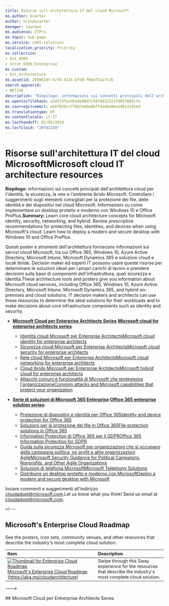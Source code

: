 ```yaml
---
title: Risorse sull'architettura IT del cloud Microsoft
ms.author: bcarter
author: brendacarter
manager: laurawi
ms.audience: ITPro
ms.topic: hub-page
ms.service: o365-solutions
localization_priority: Priority
ms.collection:
- Ent_O365
- Strat_O365_Enterprise
ms.custom:
- Ent_Architecture
ms.assetid: 28986107-e2fb-4116-bfdd-f66d751a7c16
search.appverid:
- MET150
description: "Riepilogo: informazioni sui concetti principali dell'architettura cloud per l'identità, la sicurezza, la rete e l'ambiente ibrido Microsoft. Controllare i suggerimenti sugli elementi consigliati per la protezione dei file, delle identità e dei dispositivi nel cloud Microsoft. Informazioni su come implementare un desktop protetto e moderno con Windows 10 e Office ProPlus."
ms.openlocfilehash: a32b73facd54da98d7c5df84223237d857883cfe
ms.sourcegitcommit: e56f830ccff8d74d9edbff4a46a9ee1d613291ed
ms.translationtype: HT
ms.contentlocale: it-IT
ms.lasthandoff: 02/05/2019
ms.locfileid: "29741239"
---
```

# <a name="microsoft-cloud-it-architecture-resources"></a><span data-ttu-id="c6bf0-105">Risorse sull'architettura IT del cloud Microsoft</span><span class="sxs-lookup"><span data-stu-id="c6bf0-105">Microsoft cloud IT architecture resources</span></span>

 <span data-ttu-id="c6bf0-p102">**Riepilogo:** informazioni sui concetti principali dell'architettura cloud per l'identità, la sicurezza, la rete e l'ambiente ibrido Microsoft. Controllare i suggerimenti sugli elementi consigliati per la protezione dei file, delle identità e dei dispositivi nel cloud Microsoft. Informazioni su come implementare un desktop protetto e moderno con Windows 10 e Office ProPlus.</span><span class="sxs-lookup"><span data-stu-id="c6bf0-p102">**Summary:** Learn core cloud architecture concepts for Microsoft identity, security, networking, and hybrid. Review prescriptive recommendations for protecting files, identities, and devices when using Microsoft's cloud. Learn how to deploy a modern and secure desktop with Windows 10 and Office ProPlus.</span></span>
  
<span data-ttu-id="c6bf0-p103">Questi poster e strumenti dell'architettura forniscono informazioni sui servizi cloud Microsoft, tra cui Office 365, Windows 10, Azure Active Directory, Microsoft Intune, Microsoft Dynamics 365 e soluzioni cloud e locali ibride. Decision maker ed esperti IT possono usare queste risorse per determinare le soluzioni ideali per i propri carichi di lavoro e prendere decisioni sulla base di componenti dell'infrastruttura, quali sicurezza e identità.</span><span class="sxs-lookup"><span data-stu-id="c6bf0-p103">These architecture tools and posters give you information about Microsoft cloud services, including Office 365, Windows 10, Azure Active Directory, Microsoft Intune, Microsoft Dynamics 365, and hybrid on-premises and cloud solutions. IT decision makers and architects can use these resources to determine the ideal solutions for their workloads and to make decisions about core infrastructure components such as identity and security.</span></span> 
  
<!---**[Microsoft's Enterprise Cloud Roadmap](microsoft-cloud-it-architecture-resources.md#roadmap)** (Sway) --->
    
- <span data-ttu-id="c6bf0-111">**[Microsoft Cloud per Enterprise Architects Series](microsoft-cloud-it-architecture-resources.md#cloudarch)** <!--- [Microsoft Cloud Services and Platform Options](microsoft-cloud-it-architecture-resources.md#platformoptions) ---></span><span class="sxs-lookup"><span data-stu-id="c6bf0-111">**[Microsoft cloud for enterprise architects series](microsoft-cloud-it-architecture-resources.md#cloudarch)** <!--- [Microsoft Cloud Services and Platform Options](microsoft-cloud-it-architecture-resources.md#platformoptions) ---></span></span>
    - [<span data-ttu-id="c6bf0-112">Identità cloud Microsoft per Enterprise Architects</span><span class="sxs-lookup"><span data-stu-id="c6bf0-112">Microsoft cloud identity for enterprise architects</span></span>](microsoft-cloud-it-architecture-resources.md#identity)
    - [<span data-ttu-id="c6bf0-113">Sicurezza cloud Microsoft per Enterprise Architects</span><span class="sxs-lookup"><span data-stu-id="c6bf0-113">Microsoft cloud security for enterprise architects</span></span>](microsoft-cloud-it-architecture-resources.md#security)
    - [<span data-ttu-id="c6bf0-114">Rete cloud Microsoft per Enterprise Architects</span><span class="sxs-lookup"><span data-stu-id="c6bf0-114">Microsoft cloud networking for enterprise architects</span></span>](microsoft-cloud-it-architecture-resources.md#networking)
    - [<span data-ttu-id="c6bf0-115">Cloud ibrido Microsoft per Enterprise Architects</span><span class="sxs-lookup"><span data-stu-id="c6bf0-115">Microsoft hybrid cloud for enterprise architects</span></span>](microsoft-cloud-it-architecture-resources.md#hybrid)
    - [<span data-ttu-id="c6bf0-116">Attacchi comuni e funzionalità di Microsoft che proteggono l'organizzazione</span><span class="sxs-lookup"><span data-stu-id="c6bf0-116">Common attacks and Microsoft capabilities that protect your organization</span></span>](#common-attacks-and-microsoft-capabilities-that-protect-your-organization)
    
- <span data-ttu-id="c6bf0-117">**[Serie di soluzioni di Microsoft 365 Enterprise](microsoft-cloud-it-architecture-resources.md#BKMK_o365solutions)**:</span><span class="sxs-lookup"><span data-stu-id="c6bf0-117">**[Office 365 enterprise solution series](microsoft-cloud-it-architecture-resources.md#BKMK_o365solutions)**:   </span></span>
    - [<span data-ttu-id="c6bf0-118">Protezione di dispositivi e identità per Office 365</span><span class="sxs-lookup"><span data-stu-id="c6bf0-118">Identity and device protection for Office 365</span></span>](microsoft-cloud-it-architecture-resources.md#BKMK_O365IDP)
    - [<span data-ttu-id="c6bf0-119">Soluzioni per la protezione dei file in Office 365</span><span class="sxs-lookup"><span data-stu-id="c6bf0-119">File protection solutions in Office 365</span></span>](microsoft-cloud-it-architecture-resources.md#BKMK_O365fileprotect)
    - [<span data-ttu-id="c6bf0-120">Information Protection di Office 365 per il GDPR</span><span class="sxs-lookup"><span data-stu-id="c6bf0-120">Office 365 Information Protection for GDPR</span></span>](#office-365-information-protection-for-gdpr)
    - [<span data-ttu-id="c6bf0-121">Guida sulla sicurezza Microsoft per organizzazioni che si occupano della campagna politica, no profit e altre organizzazioni Agile</span><span class="sxs-lookup"><span data-stu-id="c6bf0-121">Microsoft Security Guidance for Political Campaigns, Nonprofits, and Other Agile Organizations</span></span>](#microsoft-security-guidance-for-political-campaigns-nonprofits-and-other-agile-organizations)
    - [<span data-ttu-id="c6bf0-122">Soluzioni di telefonia Microsoft</span><span class="sxs-lookup"><span data-stu-id="c6bf0-122">Microsoft Telephony Solutions</span></span>](#microsoft-telephony-solutions) 
    - [<span data-ttu-id="c6bf0-123">Distribuire un desktop protetto e moderno con Microsoft</span><span class="sxs-lookup"><span data-stu-id="c6bf0-123">Deploy a modern and secure desktop with Microsoft</span></span>](microsoft-cloud-it-architecture-resources.md#msd)
    

  
<span data-ttu-id="c6bf0-p104">Inviare commenti e suggerimenti all'indirizzo [cloudadopt@microsoft.com](mailto:cloudadopt@microsoft.com).</span><span class="sxs-lookup"><span data-stu-id="c6bf0-p104">Let us know what you think! Send us email at [cloudadopt@microsoft.com](mailto:cloudadopt@microsoft.com).</span></span> 

<span data-ttu-id="c6bf0-126"><!---
<a name="roadmap"> </a>
## Microsoft's Enterprise Cloud Roadmap

See the posters, icon sets, community venues, and other resources that describe the industry's most complete cloud solution.
  
|**Item**|**Description**|
|:-----|:-----|
|[![Thumbnail for Enterprise Cloud Roadmap](media/c8b293b9-5992-4d29-b579-a6bbbd59d8d6.png)          ](https://aka.ms/cloudarchitecture) <br/> [Microsoft's Enterprise Cloud Roadmap](https://aka.ms/cloudarchitecture) (https://aka.ms/cloudarchitecture) <br/> |Swipe through this Sway experience for the resources that describe the industry's most complete cloud solution.  <br/> |
--->
  
<a name="cloudarch">


 </a>
## Microsoft Cloud per Entrerprise Architects Series</span><span class="sxs-lookup"><span data-stu-id="c6bf0-126"><!---
<a name="roadmap"> </a>
## Microsoft's Enterprise Cloud Roadmap

See the posters, icon sets, community venues, and other resources that describe the industry's most complete cloud solution.
  
|**Item**|**Description**|
|:-----|:-----|
|[![Thumbnail for Enterprise Cloud Roadmap](media/c8b293b9-5992-4d29-b579-a6bbbd59d8d6.png)          ](https://aka.ms/cloudarchitecture) <br/> [Microsoft's Enterprise Cloud Roadmap](https://aka.ms/cloudarchitecture) (https://aka.ms/cloudarchitecture) <br/> |Swipe through this Sway experience for the resources that describe the industry's most complete cloud solution.  <br/> |
--->
  
<a name="cloudarch"> </a>
## Microsoft cloud for enterprise architects series</span></span>

<span data-ttu-id="c6bf0-p105">Questi poster e strumenti dell'architettura forniscono informazioni sui servizi cloud Microsoft, tra cui Office 365, Azure Active Directory, Microsoft Intune, Microsoft Dynamics CRM Online e soluzioni cloud e locali ibride. decision maker ed esperti IT possono usare queste risorse per determinare le soluzioni ideali per i propri carichi di lavoro e prendere decisioni sulla base di componenti dell'infrastruttura, quali sicurezza e identità.</span><span class="sxs-lookup"><span data-stu-id="c6bf0-p105">These cloud architecture posters give you information about Microsoft cloud services, including Office 365, Azure Active Directory, Microsoft Intune, Microsoft Dynamics CRM Online, and hybrid on-premises and cloud solutions. IT decision makers and architects can use these resources to determine the ideal solutions for their workloads and to make decisions about core infrastructure components such as identity and security.</span></span>

<span data-ttu-id="c6bf0-129"><!---  
<a name="platformoptions"> </a>
### Microsoft Cloud Services and Platform Options

Learn key differences between Microsoft cloud services and platform offerings. Find the best fit for your solution.
  
|**Item**|**Description**|
|:-----|:-----|
|[![Thumb image of cloud architecture model with service options](media/ff5c74e2-afc6-40c1-9292-cc4cb128cdd1.png)          ](https://www.microsoft.com/download/details.aspx?id=54432) <br/> [PDF](https://go.microsoft.com/fwlink/p/?LinkId=524731)  \| [Visio](https://go.microsoft.com/fwlink/p/?LinkId=524732)  \| [More languages](https://www.microsoft.com/download/details.aspx?id=54432) <br/> | This model describes: <ul><li>  Software as a Service (SaaS) offerings, including Office 365 </li><li>  Platform as a Service (PaaS) features in Microsoft Azure </li><li>  Infrastructure as a Service (IaaS) features in Microsoft Azure </li><li>  Private cloud datacenter capabilities using Windows Server and System Center </li><li>  Learn how Microsoft's own IT department is migrating to these cloud services and building its hybrid cloud. </li></ul><br/>|
--->

   
<a name="identity">



 </a>
### Identità cloud Microsoft per Enterprise Architects</span><span class="sxs-lookup"><span data-stu-id="c6bf0-129"><!---  
<a name="platformoptions"> </a>
### Microsoft Cloud Services and Platform Options

Learn key differences between Microsoft cloud services and platform offerings. Find the best fit for your solution.
  
|**Item**|**Description**|
|:-----|:-----|
|[![Thumb image of cloud architecture model with service options](media/ff5c74e2-afc6-40c1-9292-cc4cb128cdd1.png)          ](https://www.microsoft.com/download/details.aspx?id=54432) <br/> [PDF](https://go.microsoft.com/fwlink/p/?LinkId=524731)  \| [Visio](https://go.microsoft.com/fwlink/p/?LinkId=524732)  \| [More languages](https://www.microsoft.com/download/details.aspx?id=54432) <br/> | This model describes: <ul><li>  Software as a Service (SaaS) offerings, including Office 365 </li><li>  Platform as a Service (PaaS) features in Microsoft Azure </li><li>  Infrastructure as a Service (IaaS) features in Microsoft Azure </li><li>  Private cloud datacenter capabilities using Windows Server and System Center </li><li>  Learn how Microsoft's own IT department is migrating to these cloud services and building its hybrid cloud. </li></ul><br/>|
--->

   
<a name="identity"> </a>
### Microsoft cloud identity for enterprise architects</span></span>

<span data-ttu-id="c6bf0-130">Cosa devono sapere gli architetti IT sulla progettazione di identità per le organizzazioni che utilizzano i servizi cloud e le piattaforme Microsoft.</span><span class="sxs-lookup"><span data-stu-id="c6bf0-130">What IT architects need to know about designing identity for organizations using Microsoft cloud services and platforms.</span></span>
  
|<span data-ttu-id="c6bf0-131">**Elemento**</span><span class="sxs-lookup"><span data-stu-id="c6bf0-131">**Item**</span></span>|<span data-ttu-id="c6bf0-132">**Descrizione**</span><span class="sxs-lookup"><span data-stu-id="c6bf0-132">**Description**</span></span>|
|:-----|:-----|
|<span data-ttu-id="c6bf0-133">[![Immagine di scorrimento per modello di identità del cloud Microsoft](media/ffa145a1-97e6-4c36-b08b-01c4a4ae8b9b.png)          ](https://www.microsoft.com/download/details.aspx?id=54431)</span><span class="sxs-lookup"><span data-stu-id="c6bf0-133">[![Thumb image for Microsoft cloud identity model](media/ffa145a1-97e6-4c36-b08b-01c4a4ae8b9b.png)          ](https://www.microsoft.com/download/details.aspx?id=54431)</span></span> <br/> <span data-ttu-id="c6bf0-134">[PDF](https://go.microsoft.com/fwlink/p/?LinkId=524586) \| [Visio](https://download.microsoft.com/download/2/3/8/238228E6-9017-4F6C-BD3C-5559E6708F82/MSFT_cloud_architecture_identity.vsd) \| [Altre lingue](https://www.microsoft.com/download/details.aspx?id=54431)</span><span class="sxs-lookup"><span data-stu-id="c6bf0-134">[PDF](https://go.microsoft.com/fwlink/p/?LinkId=524586)  \| [Visio](https://download.microsoft.com/download/2/3/8/238228E6-9017-4F6C-BD3C-5559E6708F82/MSFT_cloud_architecture_identity.vsd)           \| [More languages](https://www.microsoft.com/download/details.aspx?id=54431)</span></span> <br/> | <span data-ttu-id="c6bf0-135">Questo modello contiene:</span><span class="sxs-lookup"><span data-stu-id="c6bf0-135">This model contains:</span></span> <ul><li><span data-ttu-id="c6bf0-136">Introduzione all'identità con il cloud di Microsoft</span><span class="sxs-lookup"><span data-stu-id="c6bf0-136">Introduction to identity with Microsoft’s cloud</span></span> </li> <li><span data-ttu-id="c6bf0-137">Funzionalità IDaaS di Azure AD</span><span class="sxs-lookup"><span data-stu-id="c6bf0-137">Azure AD IDaaS capabilities</span></span> </li><li><span data-ttu-id="c6bf0-138">Integrazione di account Active Directory Domain Services locali con Microsoft Azure Active Directory</span><span class="sxs-lookup"><span data-stu-id="c6bf0-138">Integrating on-premises Active Directory Domain Services accounts with Microsoft Azure Active Directory</span></span> </li> <li><span data-ttu-id="c6bf0-139">Inserimento di componenti di directory in Azure</span><span class="sxs-lookup"><span data-stu-id="c6bf0-139">Putting directory components in Azure</span></span> </li><li><span data-ttu-id="c6bf0-140">Opzioni dei servizi di dominio per i carichi di lavoro in IaaS di Azure</span><span class="sxs-lookup"><span data-stu-id="c6bf0-140">Domain services options for workloads in Azure IaaS</span></span> </li></ul> <br/>|
   
<span data-ttu-id="c6bf0-141"><a name="security"> </a></span><span class="sxs-lookup"><span data-stu-id="c6bf0-141"></span></span>
### <a name="microsoft-cloud-security-for-enterprise-architects"></a><span data-ttu-id="c6bf0-142">Sicurezza cloud Microsoft per Enterprise Architects</span><span class="sxs-lookup"><span data-stu-id="c6bf0-142">Microsoft cloud security for enterprise architects</span></span>

<span data-ttu-id="c6bf0-143">Cosa devono sapere gli architetti IT sulla sicurezza dei servizi e delle piattaforme cloud Microsoft.</span><span class="sxs-lookup"><span data-stu-id="c6bf0-143">What IT architects need to know about security in Microsoft cloud services and platforms.</span></span>
  
|<span data-ttu-id="c6bf0-144">**Elemento**</span><span class="sxs-lookup"><span data-stu-id="c6bf0-144">**Item**</span></span>|<span data-ttu-id="c6bf0-145">**Descrizione**</span><span class="sxs-lookup"><span data-stu-id="c6bf0-145">**Description**</span></span>|
|:-----|:-----|
|<span data-ttu-id="c6bf0-146">[![Immagine di scorrimento per modello di protezione del cloud Microsoft](media/5dc26f80-8888-4572-8ed9-a120d711e0f0.png)          ](https://www.microsoft.com/download/details.aspx?id=48121)</span><span class="sxs-lookup"><span data-stu-id="c6bf0-146">[![Thumb image for Microsoft cloud security model](media/5dc26f80-8888-4572-8ed9-a120d711e0f0.png)          ](https://www.microsoft.com/download/details.aspx?id=48121)</span></span> <br/> <span data-ttu-id="c6bf0-147">[PDF](https://go.microsoft.com/fwlink/p/?linkid=842070) \| [Visio](https://go.microsoft.com/fwlink/p/?LinkId=842071) \| [Altre lingue](https://www.microsoft.com/download/details.aspx?id=48121)</span><span class="sxs-lookup"><span data-stu-id="c6bf0-147">[PDF](https://go.microsoft.com/fwlink/p/?linkid=842070)  \| [Visio](https://go.microsoft.com/fwlink/p/?LinkId=842071)  \| [More languages](https://www.microsoft.com/download/details.aspx?id=48121)</span></span> <br/> | <span data-ttu-id="c6bf0-148">Questo modello contiene:</span><span class="sxs-lookup"><span data-stu-id="c6bf0-148">This model contains:</span></span> <ul><li><span data-ttu-id="c6bf0-149">Ruolo di Microsoft nell'offerta di servizi e piattaforme sicuri</span><span class="sxs-lookup"><span data-stu-id="c6bf0-149">Microsoft's role in providing secure services and platforms</span></span></li><li><span data-ttu-id="c6bf0-150">Responsabilità del cliente per ridurre i rischi per la sicurezza</span><span class="sxs-lookup"><span data-stu-id="c6bf0-150">Customer responsibilities to mitigate security risks</span></span></li><li><span data-ttu-id="c6bf0-151">Certificazioni di sicurezza principali</span><span class="sxs-lookup"><span data-stu-id="c6bf0-151">Top security certifications</span></span> </li><li><span data-ttu-id="c6bf0-152">Offerte sulla sicurezza proposte da servizi di consulenza Microsoft</span><span class="sxs-lookup"><span data-stu-id="c6bf0-152">Security offerings provided by Microsoft consulting services</span></span> </ul> <br/>|
   
<span data-ttu-id="c6bf0-153"><a name="networking"> </a></span><span class="sxs-lookup"><span data-stu-id="c6bf0-153"></span></span>
### <a name="microsoft-cloud-networking-for-enterprise-architects"></a><span data-ttu-id="c6bf0-154">Rete cloud Microsoft per Enterprise Architects</span><span class="sxs-lookup"><span data-stu-id="c6bf0-154">Microsoft cloud networking for enterprise architects</span></span>

<span data-ttu-id="c6bf0-155">Cosa devono sapere gli architetti IT della rete per i servizi cloud e le piattaforme Microsoft.</span><span class="sxs-lookup"><span data-stu-id="c6bf0-155">What IT architects need to know about networking for Microsoft cloud services and platforms.</span></span>
  
|<span data-ttu-id="c6bf0-156">**Elemento**</span><span class="sxs-lookup"><span data-stu-id="c6bf0-156">**Item**</span></span>|<span data-ttu-id="c6bf0-157">**Descrizione**</span><span class="sxs-lookup"><span data-stu-id="c6bf0-157">**Description**</span></span>|
|:-----|:-----|
|<span data-ttu-id="c6bf0-158">[![Immagine di scorrimento per modello di rete del cloud Microsoft](media/95e8ab6a-b4d0-4836-acc1-b0b77ebf46e6.png)          ](https://www.microsoft.com/download/details.aspx?id=54425)</span><span class="sxs-lookup"><span data-stu-id="c6bf0-158">[![Thumb image for Microsoft cloud networking model](media/95e8ab6a-b4d0-4836-acc1-b0b77ebf46e6.png)          ](https://www.microsoft.com/download/details.aspx?id=54425)</span></span> <br/> <span data-ttu-id="c6bf0-159">[PDF](https://go.microsoft.com/fwlink/p/?linkid=842073) \| [Visio](https://go.microsoft.com/fwlink/p/?linkid=842074) \| [Articolo](https://technet.microsoft.com/library/mt733214.aspx)</span><span class="sxs-lookup"><span data-stu-id="c6bf0-159">[PDF](https://go.microsoft.com/fwlink/p/?linkid=842073)  \| [Visio](https://go.microsoft.com/fwlink/p/?linkid=842074)           \| [Article](https://technet.microsoft.com/library/mt733214.aspx)</span></span> <br/>[<span data-ttu-id="c6bf0-160">Altre lingue</span><span class="sxs-lookup"><span data-stu-id="c6bf0-160">More languages</span></span>](https://www.microsoft.com/download/details.aspx?id=54425) <br/> | <span data-ttu-id="c6bf0-161">Il modello contiene le pagine seguenti:</span><span class="sxs-lookup"><span data-stu-id="c6bf0-161">This model contains the following pages:</span></span> <ul><li> <span data-ttu-id="c6bf0-p106">**Trasformazione della tua rete per la connettività cloud** La migrazione cloud cambia il volume e la natura dei flussi del traffico all'interno e all'esterno di una rete aziendale. Influisce, inoltre, sugli approcci finalizzati alla mitigazione dei rischi per la sicurezza.</span><span class="sxs-lookup"><span data-stu-id="c6bf0-p106">**Evolving your network for cloud connectivity** Cloud migration changes the volume and nature of traffic flows within and outside a corporate network. It also affects approaches to mitigating security risk. </span></span></li><li> <span data-ttu-id="c6bf0-164">**Elementi comuni della connettività cloud Microsoft** L'integrazione della rete con il cloud di Microsoft consente di accedere facilmente a una vasta gamma di servizi.</span><span class="sxs-lookup"><span data-stu-id="c6bf0-164">**Common elements of Microsoft cloud connectivity** Integrating your networking with the Microsoft cloud provides optimal access to a broad range of services.</span></span> </li><li> <span data-ttu-id="c6bf0-165">**ExpressRoute per la connettività cloud Microsoft** ExpressRoute fornisce una connessione di rete a elevata velocità effettiva, dedicata e privata per il cloud Microsoft.</span><span class="sxs-lookup"><span data-stu-id="c6bf0-165">**ExpressRoute for Microsoft cloud connectivity** ExpressRoute provides a private, dedicated, high-throughput network connection to Microsoft's cloud.</span></span> </li><li> <span data-ttu-id="c6bf0-166">**Progettazione della rete per Microsoft SaaS (Office 365, Microsoft Intune e Dynamics CRM Online)** L'ottimizzazione della rete per i servizi SaaS di Microsoft richiede un'analisi approfondita della connessione Internet, dei dispositivi client e delle operazioni IT tipiche.</span><span class="sxs-lookup"><span data-stu-id="c6bf0-166">**Designing networking for Microsoft SaaS (Office 365, Microsoft Intune, and Dynamics CRM Online)** Optimizing your network for Microsoft SaaS services requires careful analysis of your Internet edge, your client devices, and typical IT operations.</span></span> </li><li> <span data-ttu-id="c6bf0-167">**Progettazione della rete per Azure PaaS** L'ottimizzazione della rete per le app PaaS di Azure necessita di una larghezza di banda Internet adeguata e può richiedere la distribuzione del traffico di rete in più siti o app.</span><span class="sxs-lookup"><span data-stu-id="c6bf0-167">**Designing networking for Azure PaaS** Optimizing networking for Azure PaaS apps requires adequate Internet bandwidth and can require the distribution of network traffic across multiple sites or apps.</span></span> </li><li> <span data-ttu-id="c6bf0-168">**Progettazione della rete per Azure IaaS** Passaggi del processo di progettazione per creare una rete virtuale Azure ottimale (VNet) per l'hosting di carichi di lavoro IT basati su server, tra cui sottoreti, spazi di indirizzi, routing, DNS, bilanciamento del carico e connettività di rete locale, altri VNet e Internet.</span><span class="sxs-lookup"><span data-stu-id="c6bf0-168">**Designing networking for Azure IaaS** Step through the design process to create an optimal Azure virtual network (VNet) for hosting server-based IT workloads, including subnets, address spaces, routing, DNS, load balancing, and connectivity to your on-premises network, other VNets, and the Internet.</span></span> </li></ul><br/>  <span data-ttu-id="c6bf0-169">Partecipare al nuovo corso [Ottimizzare la rete per le offerte cloud di Microsoft](https://aka.ms/optimizecloudnetworkingmva) della Microsoft Virtual Academy, basato su questo poster sull'architettura.</span><span class="sxs-lookup"><span data-stu-id="c6bf0-169">Take [Optimize Your Network for Microsoft Cloud Offerings](https://aka.ms/optimizecloudnetworkingmva), a new Microsoft Virtual Academy course based on this architecture poster.</span></span>  <br/>|
   
   
<span data-ttu-id="c6bf0-170"><a name="hybrid"> </a></span><span class="sxs-lookup"><span data-stu-id="c6bf0-170"></span></span>
### <a name="microsoft-hybrid-cloud-for-enterprise-architects"></a><span data-ttu-id="c6bf0-171">Cloud ibrido Microsoft per Enterprise Architects</span><span class="sxs-lookup"><span data-stu-id="c6bf0-171">Microsoft hybrid cloud for enterprise architects</span></span>

<span data-ttu-id="c6bf0-172">Cosa devono sapere gli architetti IT del cloud ibrido per i servizi cloud e le piattaforme Microsoft.</span><span class="sxs-lookup"><span data-stu-id="c6bf0-172">What IT architects need to know about hybrid cloud for Microsoft services and platforms.</span></span>
  
|<span data-ttu-id="c6bf0-173">**Elemento**</span><span class="sxs-lookup"><span data-stu-id="c6bf0-173">**Item**</span></span>|<span data-ttu-id="c6bf0-174">**Descrizione**</span><span class="sxs-lookup"><span data-stu-id="c6bf0-174">**Description**</span></span>|
|:-----|:-----|
|<span data-ttu-id="c6bf0-175">[![Immagine di scorrimento per modello ibrido del cloud Microsoft](media/9989c71e-f6a0-4dbe-906c-43e67b3ce537.png)          ](https://www.microsoft.com/download/details.aspx?id=54424)</span><span class="sxs-lookup"><span data-stu-id="c6bf0-175">[![Thumb image for the Microsoft hybrid cloud model](media/9989c71e-f6a0-4dbe-906c-43e67b3ce537.png)          ](https://www.microsoft.com/download/details.aspx?id=54424)</span></span> <br/> <span data-ttu-id="c6bf0-176">[PDF](https://go.microsoft.com/fwlink/p/?linkid=842082) \| [Visio](https://go.microsoft.com/fwlink/p/?linkid=842083) \| [Articolo](https://technet.microsoft.com/library/mt750500.aspx)</span><span class="sxs-lookup"><span data-stu-id="c6bf0-176">[PDF](https://go.microsoft.com/fwlink/p/?linkid=842082)  \| [Visio](https://go.microsoft.com/fwlink/p/?linkid=842083)           \| [Article](https://technet.microsoft.com/library/mt750500.aspx)</span></span> <br/>[<span data-ttu-id="c6bf0-177">Altre lingue</span><span class="sxs-lookup"><span data-stu-id="c6bf0-177">More languages</span></span>](https://www.microsoft.com/download/details.aspx?id=54424) <br/> | <span data-ttu-id="c6bf0-178">Il modello contiene le pagine seguenti:</span><span class="sxs-lookup"><span data-stu-id="c6bf0-178">This model contains the following pages:</span></span> <ul><li> <span data-ttu-id="c6bf0-179">**Panoramica di cloud ibrido** Offerte di cloud Microsoft (SaaS, Azure PaaS e Azure IaaS) e relativi elementi comuni.</span><span class="sxs-lookup"><span data-stu-id="c6bf0-179">**Hybrid cloud overview** Microsoft's cloud offerings (SaaS, Azure PaaS, and Azure IaaS) and their common elements.</span></span> </li><li> <span data-ttu-id="c6bf0-180">**Architettura di scenari sul cloud ibrido di Microsoft** Un diagramma dell'architettura del cloud ibrido per offerte sul cloud Microsoft, che mostra i livelli comuni di infrastruttura, rete e identità locali.</span><span class="sxs-lookup"><span data-stu-id="c6bf0-180">**Architecture of Microsoft hybrid cloud scenarios** An architectural diagram of hybrid cloud for Microsoft's cloud offerings, showing the common layers of on-premises infrastructure, networking, and identity.</span></span> </li><li> <span data-ttu-id="c6bf0-181">**Scenari di cloud ibrido per SaaS di Microsoft (Office 365)** Architettura di scenari ibridi per SaaS e descrizioni delle principali configurazioni ibride per Skype for Business, SharePoint Server ed Exchange Server.</span><span class="sxs-lookup"><span data-stu-id="c6bf0-181">**Hybrid cloud scenarios for Microsoft SaaS (Office 365)** The SaaS hybrid scenario architecture and descriptions of key hybrid configurations for Skype for Business, SharePoint Server, and Exchange Server.</span></span> </li><li> <span data-ttu-id="c6bf0-182">**Scenari di cloud ibrido per PaaS di Azure** Architettura di scenari ibridi per PaaS di Azure, descrizione di un'applicazione ibrida per PaaS di Azure con esempio e descrizione di Estensione database di SQL Server 2016.</span><span class="sxs-lookup"><span data-stu-id="c6bf0-182">**Hybrid cloud scenarios for Azure PaaS** The Azure PaaS hybrid scenario architecture, the description of an Azure PaaS hybrid application with an example, and the description of SQL Server 2016 Stretch Database.</span></span> </li><li> <span data-ttu-id="c6bf0-183">**Scenari di cloud ibridi per IaaS di Azure** Architettura di scenari ibridi per IaaS di Azure e descrizione di un'applicazione line-of business (LOB) ospitata in IaaS di Azure.</span><span class="sxs-lookup"><span data-stu-id="c6bf0-183">**Hybrid cloud scenarios for Azure IaaS** The Azure IaaS hybrid scenario architecture and the description of a line of business (LOB) application hosted in Azure IaaS.</span></span> </li></ul><br/>|
   
<span data-ttu-id="c6bf0-184"><a name="attacks"> </a></span><span class="sxs-lookup"><span data-stu-id="c6bf0-184"></span></span>
### <a name="common-attacks-and-microsoft-capabilities-that-protect-your-organization"></a><span data-ttu-id="c6bf0-185">Attacchi comuni e funzionalità di Microsoft che proteggono l'organizzazione</span><span class="sxs-lookup"><span data-stu-id="c6bf0-185">Common attacks and Microsoft capabilities that protect your organization</span></span>
<span data-ttu-id="c6bf0-186">Informazioni sugli attacchi informatici più comuni e su come Microsoft è in grado di supportare l'organizzazione in tutte le fasi di un attacco.</span><span class="sxs-lookup"><span data-stu-id="c6bf0-186">Learn about the most common cyber attacks and how Microsoft can help your organization at every stage of an attack.</span></span> 

|<span data-ttu-id="c6bf0-187">**Elemento**</span><span class="sxs-lookup"><span data-stu-id="c6bf0-187">**Item**</span></span>|<span data-ttu-id="c6bf0-188">**Descrizione**</span><span class="sxs-lookup"><span data-stu-id="c6bf0-188">**Description**</span></span>|
|:-----|:-----|
|<span data-ttu-id="c6bf0-189">[![Immagine di scorrimento del poster sugli attacchi comuni.](media/common%20attacks-thumb3.png) ](http://download.microsoft.com/download/F/A/C/FACFC1E9-FA35-4DF1-943C-8D4237B4275B/MSFT_Cloud_architecture_security_commonattacks.pdf)</span><span class="sxs-lookup"><span data-stu-id="c6bf0-189">[![Thumb image of the Common attacks poster.](media/common%20attacks-thumb3.png) ](http://download.microsoft.com/download/F/A/C/FACFC1E9-FA35-4DF1-943C-8D4237B4275B/MSFT_Cloud_architecture_security_commonattacks.pdf)</span></span> <br/> <span data-ttu-id="c6bf0-190">[PDF](http://download.microsoft.com/download/F/A/C/FACFC1E9-FA35-4DF1-943C-8D4237B4275B/MSFT_Cloud_architecture_security_commonattacks.pdf) \| [Visio](http://download.microsoft.com/download/F/A/C/FACFC1E9-FA35-4DF1-943C-8D4237B4275B/MSFT_Cloud_architecture_security_commonattacks.vsdx)</span><span class="sxs-lookup"><span data-stu-id="c6bf0-190">[PDF](http://download.microsoft.com/download/F/A/C/FACFC1E9-FA35-4DF1-943C-8D4237B4275B/MSFT_Cloud_architecture_security_commonattacks.pdf) \| [Visio](http://download.microsoft.com/download/F/A/C/FACFC1E9-FA35-4DF1-943C-8D4237B4275B/MSFT_Cloud_architecture_security_commonattacks.vsdx)</span></span> <br/> | <span data-ttu-id="c6bf0-191">Questo poster illustra il percorso degli attacchi comuni e descrive le funzionalità che consentono di bloccare i pirati informatici in ogni fase di un attacco.</span><span class="sxs-lookup"><span data-stu-id="c6bf0-191">This poster illustrates the path of common attacks and describes which capabilities help stop attackers at each stage of an attack.</span></span> <br/>|


<span data-ttu-id="c6bf0-192"><!---<a name="santa"> </a>
### The Santa cloud

How Santa and his elves use Microsoft's cloud offerings to make their annual deliveries.
  
|**Item**|**Description**|
|:-----|:-----|
|[![Thumbnail image of The Santa Cloud poster](media/d47e1448-329b-41b7-9e51-cfc4ea5d0069.png)](https://www.microsoft.com/download/details.aspx?id=55039) <br/> [View online](https://onedrive.live.com/?authkey=%21ANT1PMgxEdniCyY&cid=8A8EC4F6612625E0&id=8A8EC4F6612625E0%21440&parId=8A8EC4F6612625E0%21218&o=OneUp) \| [PDF](https://go.microsoft.com/fwlink/p/?linkid=842088) <br/> |To determine who is naughty or nice and the presents to deliver on December 24, Santa Claus and his elfish IT department use Office 365, Azure, Dynamics 365, and Intune.  <br/>| --->
   
<a name="BKMK_o365solutions">
 </a>
## Serie di soluzioni di Microsoft 365 Enterprise</span><span class="sxs-lookup"><span data-stu-id="c6bf0-192"><!---<a name="santa"> </a>
### The Santa cloud

How Santa and his elves use Microsoft's cloud offerings to make their annual deliveries.
  
|**Item**|**Description**|
|:-----|:-----|
|[![Thumbnail image of The Santa Cloud poster](media/d47e1448-329b-41b7-9e51-cfc4ea5d0069.png)](https://www.microsoft.com/download/details.aspx?id=55039) <br/> [View online](https://onedrive.live.com/?authkey=%21ANT1PMgxEdniCyY&cid=8A8EC4F6612625E0&id=8A8EC4F6612625E0%21440&parId=8A8EC4F6612625E0%21218&o=OneUp) \| [PDF](https://go.microsoft.com/fwlink/p/?linkid=842088) <br/> |To determine who is naughty or nice and the presents to deliver on December 24, Santa Claus and his elfish IT department use Office 365, Azure, Dynamics 365, and Intune.  <br/>| --->
   
<a name="BKMK_o365solutions"> 
##Office 365 enterprise solution series</a>:   </span></span>

<span data-ttu-id="c6bf0-193">Le serie di soluzioni di Microsoft 365 Enterprise forniscono indicazioni per l'implementazione delle funzionalità di Microsoft 365, in particolare quando si combinano funzionalità e tecnologie.</span><span class="sxs-lookup"><span data-stu-id="c6bf0-193">The Office 365 enterprise solution series provides guidance for implementing Office 365 capabilities, especially where capabilities cross technologies.</span></span>

<span data-ttu-id="c6bf0-194"><!---  
<a name="BKMK_infoprotect"> </a>
### Information Protection for Office 365

Capabilities for enterprise organizations to protect corporate assets.
  
|**Item**|**Description**|
|:-----|:-----|
|[![Information protection capabilities for Office 365](media/51bf70b4-029c-4189-9425-7ed34038d4dc.png)          ](https://www.microsoft.com/download/details.aspx?id=54429) <br/> [PDF](http://download.microsoft.com/download/2/3/D/23D91386-8349-4F7A-9470-FD5AED861F16/MSFT_cloud_architecture_informationprotection.pdf)  \| [Visio](http://download.microsoft.com/download/2/3/D/23D91386-8349-4F7A-9470-FD5AED861F16/MSFT_cloud_architecture_informationprotection.vsd)  \| [More languages](https://www.microsoft.com/download/details.aspx?id=54429) <br/> |Microsoft provides the most complete set of capabilities to protect your corporate assets. This model helps organizations take a methodical approach when planning which capabilities to implement.  <br/>|
--->
   
<a name="BKMK_O365IDP">
 </a>
### Protezione di dispositivi e identità per Office 365</span><span class="sxs-lookup"><span data-stu-id="c6bf0-194"><!---  
<a name="BKMK_infoprotect"> </a>
### Information Protection for Office 365

Capabilities for enterprise organizations to protect corporate assets.
  
|**Item**|**Description**|
|:-----|:-----|
|[![Information protection capabilities for Office 365](media/51bf70b4-029c-4189-9425-7ed34038d4dc.png)          ](https://www.microsoft.com/download/details.aspx?id=54429) <br/> [PDF](http://download.microsoft.com/download/2/3/D/23D91386-8349-4F7A-9470-FD5AED861F16/MSFT_cloud_architecture_informationprotection.pdf)  \| [Visio](http://download.microsoft.com/download/2/3/D/23D91386-8349-4F7A-9470-FD5AED861F16/MSFT_cloud_architecture_informationprotection.vsd)  \| [More languages](https://www.microsoft.com/download/details.aspx?id=54429) <br/> |Microsoft provides the most complete set of capabilities to protect your corporate assets. This model helps organizations take a methodical approach when planning which capabilities to implement.  <br/>|
--->
   
<a name="BKMK_O365IDP"> </a>
### Identity and device protection for Office 365</span></span>

<span data-ttu-id="c6bf0-195">Funzionalità consigliate per proteggere le identità e i dispositivi che accedono a Office 365, ad altri servizi SaaS e ad applicazioni locali pubblicate con proxy di applicazione Azure AD.</span><span class="sxs-lookup"><span data-stu-id="c6bf0-195">Recommended capabilities for protecting identities and devices that access Office 365, other SaaS services, and on-premises applications published with Azure AD Application Proxy.</span></span>
  
|<span data-ttu-id="c6bf0-196">**Elemento**</span><span class="sxs-lookup"><span data-stu-id="c6bf0-196">**Item**</span></span>|<span data-ttu-id="c6bf0-197">**Descrizione**</span><span class="sxs-lookup"><span data-stu-id="c6bf0-197">**Description**</span></span>|
|:-----|:-----|
|<span data-ttu-id="c6bf0-198">[![Poster di modello: Identità e sicurezza dei dispositivi per Office 365 e altre applicazioni SaaS](media/c1cfb31b-5150-45ff-b46c-3a237e9f5581.png)          ](https://www.microsoft.com/download/details.aspx?id=55032)</span><span class="sxs-lookup"><span data-stu-id="c6bf0-198">[![Model poster: Identity and device protection for Office 365 and other SaaS applications](media/c1cfb31b-5150-45ff-b46c-3a237e9f5581.png)          ](https://www.microsoft.com/download/details.aspx?id=55032)</span></span> <br/> <span data-ttu-id="c6bf0-199">[PDF](https://go.microsoft.com/fwlink/p/?linkid=841656) \| [Visio](https://go.microsoft.com/fwlink/p/?linkid=841657) \| [Altre lingue](https://www.microsoft.com/download/details.aspx?id=55032)</span><span class="sxs-lookup"><span data-stu-id="c6bf0-199">[PDF](https://go.microsoft.com/fwlink/p/?linkid=841656)  \| [Visio](https://go.microsoft.com/fwlink/p/?linkid=841657)  \| [More languages](https://www.microsoft.com/download/details.aspx?id=55032)</span></span> <br/> |<span data-ttu-id="c6bf0-p107">È importante utilizzare livelli di protezione coerenti tra dati, identità e dispositivi. Questo documento illustra quali funzionalità sono confrontabili con ulteriori informazioni sulle capacità per proteggere identità e dispositivi.</span><span class="sxs-lookup"><span data-stu-id="c6bf0-p107">It's important to use consistent levels of protection across your data, identities, and devices. This document shows you which capabilities are comparable with more information on capabilities to protect identities and devices.</span></span>  <br/> |
   
<span data-ttu-id="c6bf0-202"><a name="BKMK_O365fileprotect"> </a></span><span class="sxs-lookup"><span data-stu-id="c6bf0-202"></span></span>
### <a name="file-protection-solutions-in-office-365"></a><span data-ttu-id="c6bf0-203">Soluzioni per la protezione dei file in Office 365</span><span class="sxs-lookup"><span data-stu-id="c6bf0-203">File protection solutions in Office 365</span></span>

<span data-ttu-id="c6bf0-204">Funzionalità consigliate per la protezione dei file in Office 365 in base a tre livelli di riservatezza diversi.</span><span class="sxs-lookup"><span data-stu-id="c6bf0-204">Recommended capabilities for protecting files in Office 365 based on three different sensitivity levels.</span></span>
  
|<span data-ttu-id="c6bf0-205">**Elemento**</span><span class="sxs-lookup"><span data-stu-id="c6bf0-205">**Item**</span></span>|<span data-ttu-id="c6bf0-206">**Descrizione**</span><span class="sxs-lookup"><span data-stu-id="c6bf0-206">**Description**</span></span>|
|:-----|:-----|
|<span data-ttu-id="c6bf0-207">[![Anteprima per il set di mini poster Soluzioni di protezione file in Office 365](media/24be68b5-d852-4fdb-94ad-94491a19edd8.png)          ](https://www.microsoft.com/download/details.aspx?id=55523)</span><span class="sxs-lookup"><span data-stu-id="c6bf0-207">[![Thumbnail for File Protection Solutions in Office 365 mini poster set](media/24be68b5-d852-4fdb-94ad-94491a19edd8.png)          ](https://www.microsoft.com/download/details.aspx?id=55523)</span></span> <br/> <span data-ttu-id="c6bf0-208">[PDF](https://go.microsoft.com/fwlink/?linkid=2004320) \| [Visio](http://download.microsoft.com/download/7/8/9/789645A5-BD10-4541-BC33-F8D1EFF5E911/MSFT_cloud_architecture_O365%20file%20protection.vsdx)</span><span class="sxs-lookup"><span data-stu-id="c6bf0-208">[PDF](https://go.microsoft.com/fwlink/?linkid=2004320)  \| [Visio](http://download.microsoft.com/download/7/8/9/789645A5-BD10-4541-BC33-F8D1EFF5E911/MSFT_cloud_architecture_O365%20file%20protection.vsdx)</span></span> <br/> |<span data-ttu-id="c6bf0-p108">È importante usare livelli di protezione coerenti tra dati, identità e dispositivi. Questo documento illustra quali funzionalità sono confrontabili con ulteriori informazioni sulle capacità per proteggere file in Office 365.</span><span class="sxs-lookup"><span data-stu-id="c6bf0-p108">It's important to use consistent levels of protection across your data, identities, and devices. This document shows you which capabilities are comparable with more information on capabilities to protect files in Office 365.</span></span>  <br/> |
   

### <a name="office-365-information-protection-for-gdpr"></a><span data-ttu-id="c6bf0-211">Information Protection di Office 365 per il GDPR</span><span class="sxs-lookup"><span data-stu-id="c6bf0-211">Office 365 Information Protection for GDPR</span></span>

<span data-ttu-id="c6bf0-p109">Suggerimenti normativi per individuare, classificare, proteggere e monitorare i dati personali. Questa soluzione usa come esempio il GDPR, ma è possibile applicare lo stesso processo per raggiungere la conformità con molti altri regolamenti.</span><span class="sxs-lookup"><span data-stu-id="c6bf0-p109">This solution includes prescriptive recommendations for discovering, classifying, protecting, and monitoring personal data. This solution uses General Data Protection Regulation (GDPR) as an example, but you can apply the same process to achieve compliance with many other regulations.</span></span>

|<span data-ttu-id="c6bf0-214">**Elemento**</span><span class="sxs-lookup"><span data-stu-id="c6bf0-214">**Item**</span></span>|<span data-ttu-id="c6bf0-215">**Descrizione**</span><span class="sxs-lookup"><span data-stu-id="c6bf0-215">**Description**</span></span>|
|:-----|:-----|
|<span data-ttu-id="c6bf0-216">![Anteprima per Information Protection Office 365 per GDPR](media/o365infoprotectforgdpr-thumb.png)</span><span class="sxs-lookup"><span data-stu-id="c6bf0-216">![Office 365 Information Protection for GDPR](media/o365infoprotectforgdpr-thumb.png)</span></span>  <br/> <span data-ttu-id="c6bf0-217">[PDF](http://download.microsoft.com/download/E/C/D/ECD5A339-EF10-4420-B3A9-99098884D716/MSFT_Cloud_architecture_information%20protection%20for%20GDPR.pdf) \| [Visio](http://download.microsoft.com/download/E/C/D/ECD5A339-EF10-4420-B3A9-99098884D716/MSFT_Cloud_architecture_information%20protection%20for%20GDPR.vsdx)</span><span class="sxs-lookup"><span data-stu-id="c6bf0-217">[PDF](http://download.microsoft.com/download/E/C/D/ECD5A339-EF10-4420-B3A9-99098884D716/MSFT_Cloud_architecture_information%20protection%20for%20GDPR.pdf) \| [Visio](http://download.microsoft.com/download/E/C/D/ECD5A339-EF10-4420-B3A9-99098884D716/MSFT_Cloud_architecture_information%20protection%20for%20GDPR.vsdx)</span></span>    |<span data-ttu-id="c6bf0-218">Per visualizzare il contenuto sotto forma di articolo, vedere [Information Protection di Office 365 per GDPR](https://docs.microsoft.com/it-IT/Office365/SecurityCompliance/office-365-information-protection-for-gdpr).</span><span class="sxs-lookup"><span data-stu-id="c6bf0-218">To see this content in article format, see [Office 365 Information Protection for GDPR](https://docs.microsoft.com/it-IT/Office365/SecurityCompliance/office-365-information-protection-for-gdpr).</span></span>      |

### <a name="microsoft-security-guidance-for-political-campaigns-nonprofits-and-other-agile-organizations"></a><span data-ttu-id="c6bf0-219">Guida sulla sicurezza Microsoft per organizzazioni che si occupano della campagna politica, no profit e altre organizzazioni Agile</span><span class="sxs-lookup"><span data-stu-id="c6bf0-219">Microsoft Security Guidance for Political Campaigns, Nonprofits, and Other Agile Organizations</span></span> 

<span data-ttu-id="c6bf0-p110">Questa guida descrive come implementare un ambiente cloud protetto. Può essere usata da qualsiasi organizzazione. Include informazioni aggiuntive per le organizzazioni Agile con accesso BYOD e account guest. È possibile usare questa guida come punto di partenza per la progettazione del proprio ambiente.</span><span class="sxs-lookup"><span data-stu-id="c6bf0-p110">This guidance describes how to implement a secure cloud environment. The solution guidance can be used by any organization. It includes extra help for agile organizations with BYOD access and guest accounts. You can use this guidance as a starting-point for designing your own environment. We welcome your feedback at CloudAdopt@microsoft.com.</span></span>


|<span data-ttu-id="c6bf0-224">**Elemento**</span><span class="sxs-lookup"><span data-stu-id="c6bf0-224">**Item**</span></span>|<span data-ttu-id="c6bf0-225">**Descrizione**</span><span class="sxs-lookup"><span data-stu-id="c6bf0-225">**Description**</span></span>|
|:-----|:-----|
|<span data-ttu-id="c6bf0-226">**Guida alla sicurezza Microsoft per le campagne politiche**</span><span class="sxs-lookup"><span data-stu-id="c6bf0-226">**Microsoft Security Guidance for Political Campaigns**</span></span> <br/> <span data-ttu-id="c6bf0-227">[![Anteprima per il set di poster ridotto.](media/d370ce28-ca40-4930-9a2c-907312aa06c8.png)](http://download.microsoft.com/download/B/4/D/B4D520C3-4D0C-4B4D-BFB9-09F0651C2775/MSFT_Cloud_architecture_security%20for%20political%20campaigns.pdf)</span><span class="sxs-lookup"><span data-stu-id="c6bf0-227">[![Thumb nail for mini poster set.](media/d370ce28-ca40-4930-9a2c-907312aa06c8.png)          ](http://download.microsoft.com/download/B/4/D/B4D520C3-4D0C-4B4D-BFB9-09F0651C2775/MSFT_Cloud_architecture_security%20for%20political%20campaigns.pdf)</span></span> <br/> <span data-ttu-id="c6bf0-228">[PDF](http://download.microsoft.com/download/B/4/D/B4D520C3-4D0C-4B4D-BFB9-09F0651C2775/MSFT_Cloud_architecture_security%20for%20political%20campaigns.pdf) \| [Visio](http://download.microsoft.com/download/B/4/D/B4D520C3-4D0C-4B4D-BFB9-09F0651C2775/MSFT_Cloud_architecture_security%20for%20political%20campaigns.vsdx)</span><span class="sxs-lookup"><span data-stu-id="c6bf0-228">[PDF](http://download.microsoft.com/download/B/4/D/B4D520C3-4D0C-4B4D-BFB9-09F0651C2775/MSFT_Cloud_architecture_security%20for%20political%20campaigns.pdf)  \| [Visio](http://download.microsoft.com/download/B/4/D/B4D520C3-4D0C-4B4D-BFB9-09F0651C2775/MSFT_Cloud_architecture_security%20for%20political%20campaigns.vsdx)</span></span> <br/> |<span data-ttu-id="c6bf0-p111">La seguente guida utilizza un esempio di organizzazione della campagna politica. Utilizzare questa guida come punto di partenza per qualsiasi ambiente.</span><span class="sxs-lookup"><span data-stu-id="c6bf0-p111">This guidance uses a political campaign organization as an example. Use this guidance as a starting point for any environment.</span></span>  <br/> |
|<span data-ttu-id="c6bf0-231">**Guida alla sicurezza Microsoft per le organizzazioni no profit**</span><span class="sxs-lookup"><span data-stu-id="c6bf0-231">**Microsoft Security Guidance for Nonprofits**</span></span> <br/> <span data-ttu-id="c6bf0-232">[![Immagine di anteprima per file scaricabile](media/e4784889-1c69-4067-9a8f-31d31d1eceea.png)](http://download.microsoft.com/download/9/4/3/94389612-C679-4061-8DF2-D9A15D72B65F/Microsoft_Cloud%20Architecture_Security%20for%20Nonprofits.pdf)</span><span class="sxs-lookup"><span data-stu-id="c6bf0-232">[![Thumnail image for downloadable file](media/e4784889-1c69-4067-9a8f-31d31d1eceea.png)          ](http://download.microsoft.com/download/9/4/3/94389612-C679-4061-8DF2-D9A15D72B65F/Microsoft_Cloud%20Architecture_Security%20for%20Nonprofits.pdf)</span></span> <br/> <span data-ttu-id="c6bf0-233">[PDF](http://download.microsoft.com/download/9/4/3/94389612-C679-4061-8DF2-D9A15D72B65F/Microsoft_Cloud%20Architecture_Security%20for%20Nonprofits.pdf) \| [Visio](http://download.microsoft.com/download/9/4/3/94389612-C679-4061-8DF2-D9A15D72B65F/Microsoft_Cloud%20Architecture_Security%20for%20Nonprofits.vsdx)</span><span class="sxs-lookup"><span data-stu-id="c6bf0-233">[PDF](http://download.microsoft.com/download/9/4/3/94389612-C679-4061-8DF2-D9A15D72B65F/Microsoft_Cloud%20Architecture_Security%20for%20Nonprofits.pdf)  \| [Visio](http://download.microsoft.com/download/9/4/3/94389612-C679-4061-8DF2-D9A15D72B65F/Microsoft_Cloud%20Architecture_Security%20for%20Nonprofits.vsdx)</span></span> <br/> |<span data-ttu-id="c6bf0-p112">Questa guida è stata leggermente modificata per le organizzazioni no profit. Ad esempio, fa riferimento ai piani di Office 365 Nonprofit. Le indicazioni tecniche sono identiche a quelle fornite nella guida alle soluzioni per le campagne politiche.</span><span class="sxs-lookup"><span data-stu-id="c6bf0-p112">This guide is slightly revised for nonprofit organizations. For example, it references Office 365 Nonprofit plans. The technical guidance is the same as the political campaign solution guide.</span></span>  <br/> |

<span data-ttu-id="c6bf0-p113">Questa guida include le guide al lab di test (TLG). Per altre informazioni, vedere [Guida sulla sicurezza Microsoft per organizzazioni che si occupano della campagna politica, no profit e altre organizzazioni Agile](https://docs.microsoft.com/it-IT/Office365/SecurityCompliance/microsoft-security-guidance-for-political-campaigns-nonprofits-and-other-agile-o).</span><span class="sxs-lookup"><span data-stu-id="c6bf0-p113">This guidance includes Test Lab Guides. For more information, see [Microsoft Security Guidance for Political Campaigns, Nonprofits, and Other Agile Organizations](https://docs.microsoft.com/it-IT/Office365/SecurityCompliance/microsoft-security-guidance-for-political-campaigns-nonprofits-and-other-agile-o).</span></span>

### <a name="microsoft-telephony-solutions"></a><span data-ttu-id="c6bf0-239">Soluzioni di telefonia Microsoft</span><span class="sxs-lookup"><span data-stu-id="c6bf0-239">Microsoft Telephony Solutions</span></span>

<span data-ttu-id="c6bf0-p114">Microsoft supporta diverse opzioni per iniziare il viaggio verso l'implementazione di Teams nel cloud Microsoft. Questo poster è utile per decidere la soluzione di telefonia Microsoft (Sistema telefonico nel cloud o VoIP aziendale in locale) più adatta per gli utenti dell'organizzazione e per stabilire in che modo l'organizzazione si connetterà alla rete PSTN (Public Switched Telephone Network).</span><span class="sxs-lookup"><span data-stu-id="c6bf0-p114">Microsoft supports several options as you begin your journey to Teams in the Microsoft cloud. This poster helps you decide which Microsoft telephony solution (Phone System in the cloud or Enterprise Voice on-premises) is right for users in your organization, and how your organization can connect to the Public Switched Telephone Network (PSTN).</span></span>

<span data-ttu-id="c6bf0-242">![Anteprima del poster di Soluzioni di telefonia Microsoft](media/microsoft-telephony-solutions-thumb.png)</span><span class="sxs-lookup"><span data-stu-id="c6bf0-242">![Thumbnail for Microsoft Telephony Solutions poster](media/microsoft-telephony-solutions-thumb.png)</span></span> <br/>
<span data-ttu-id="c6bf0-243">[PDF](https://github.com/MicrosoftDocs/OfficeDocs-SkypeForBusiness/blob/live/Teams/downloads/telephony-solutions/microsoft-telephony-solutions-12-18.pdf) | [Visio](https://github.com/MicrosoftDocs/OfficeDocs-SkypeForBusiness/blob/live/Teams/downloads/telephony-solutions/microsoft-telephony-solutions-12-18.vsdx)</span><span class="sxs-lookup"><span data-stu-id="c6bf0-243">[PDF](https://github.com/MicrosoftDocs/OfficeDocs-SkypeForBusiness/blob/live/Teams/downloads/telephony-solutions/microsoft-telephony-solutions-12-18.pdf) | [Visio](https://github.com/MicrosoftDocs/OfficeDocs-SkypeForBusiness/blob/live/Teams/downloads/telephony-solutions/microsoft-telephony-solutions-12-18.vsdx)</span></span> 

<span data-ttu-id="c6bf0-244">Per altre informazioni, vedere l'articolo correlato a questo poster: [Soluzioni di telefonia Microsoft](https://docs.microsoft.com/it-IT/SkypeForBusiness/hybrid/msft-telephony-solutions).</span><span class="sxs-lookup"><span data-stu-id="c6bf0-244">For more information, see the article for this poster: [Microsoft Telephony Solutions](https://docs.microsoft.com/it-IT/SkypeForBusiness/hybrid/msft-telephony-solutions).</span></span>
  
<span data-ttu-id="c6bf0-245"><a name="msd"> </a></span><span class="sxs-lookup"><span data-stu-id="c6bf0-245"></span></span>
### <a name="deploy-a-modern-and-secure-desktop-with-microsoft"></a><span data-ttu-id="c6bf0-246">Distribuire un desktop protetto e moderno con Microsoft</span><span class="sxs-lookup"><span data-stu-id="c6bf0-246">Deploy a modern and secure desktop with Microsoft</span></span>

<span data-ttu-id="c6bf0-247">Cosa devono sapere gli architetti IT della distribuzione e della gestione degli aggiornamenti per Office 365 ProPlus su Windows 10.</span><span class="sxs-lookup"><span data-stu-id="c6bf0-247">What IT architects need to know about deploying and managing updates for Office 365 ProPlus on Windows 10.</span></span>
  
|<span data-ttu-id="c6bf0-248">**Elemento**</span><span class="sxs-lookup"><span data-stu-id="c6bf0-248">**Item**</span></span>|<span data-ttu-id="c6bf0-249">**Descrizione**</span><span class="sxs-lookup"><span data-stu-id="c6bf0-249">**Description**</span></span>|
|:-----|:-----|
|<span data-ttu-id="c6bf0-250">[![Miniatura per il modello Distribuire un desktop protetto e moderno con Microsoft](media/321dd59c-d992-4c7a-a7b6-c23a783858bd.png)          ](https://www.microsoft.com/download/details.aspx?id=55987)</span><span class="sxs-lookup"><span data-stu-id="c6bf0-250">[![Thumbnail for the Deploy a modern and secure desktop with Microsoft model](media/321dd59c-d992-4c7a-a7b6-c23a783858bd.png)          ](https://www.microsoft.com/download/details.aspx?id=55987)</span></span> <br/> <span data-ttu-id="c6bf0-251">[PDF](http://download.microsoft.com/download/4/E/9/4E90E227-770A-41D1-99FE-925A64D81A55/MSFT_modern_secure_desktop.pdf) \| [Visio](http://download.microsoft.com/download/4/E/9/4E90E227-770A-41D1-99FE-925A64D81A55/MSFT_modern_secure_desktop.vsdx)</span><span class="sxs-lookup"><span data-stu-id="c6bf0-251">[PDF](http://download.microsoft.com/download/4/E/9/4E90E227-770A-41D1-99FE-925A64D81A55/MSFT_modern_secure_desktop.pdf)  \| [Visio](http://download.microsoft.com/download/4/E/9/4E90E227-770A-41D1-99FE-925A64D81A55/MSFT_modern_secure_desktop.vsdx)</span></span> <br/> | <span data-ttu-id="c6bf0-252">Questo modello contiene:</span><span class="sxs-lookup"><span data-stu-id="c6bf0-252">This model contains:</span></span> <ul><li>  <span data-ttu-id="c6bf0-253">Distribuzione di Windows 10 e Office ProPlus dal cloud Microsoft</span><span class="sxs-lookup"><span data-stu-id="c6bf0-253">Deploying Windows 10 and Office ProPlus from the Microsoft cloud</span></span> </li><li>  <span data-ttu-id="c6bf0-254">Distribuzione di Windows 10 e Office ProPlus con System Center Configuration Manager</span><span class="sxs-lookup"><span data-stu-id="c6bf0-254">Deploying Windows 10 and Office ProPlus with System Center Configuration Manager</span></span> </li><li>  <span data-ttu-id="c6bf0-255">Gestione degli aggiornamenti per Windows 10 e Office ProPlus dal cloud Microsoft</span><span class="sxs-lookup"><span data-stu-id="c6bf0-255">Managing updates for Windows 10 and Office ProPlus from the Microsoft cloud</span></span> </li><li>  <span data-ttu-id="c6bf0-256">Gestione degli aggiornamenti per Windows 10 e Office ProPlus con System Center Configuration Manager</span><span class="sxs-lookup"><span data-stu-id="c6bf0-256">Managing updates for Windows 10 and Office ProPlus with System Center Configuration Manager</span></span> </li><li>  <span data-ttu-id="c6bf0-257">Funzionalità di protezione predefinite e aggiuntive di Windows 10</span><span class="sxs-lookup"><span data-stu-id="c6bf0-257">Out-of-the-box and additional protection capabilities of Windows 10</span></span> </li></ul><br/> |
   
## <a name="see-also"></a><span data-ttu-id="c6bf0-258">Vedere anche</span><span class="sxs-lookup"><span data-stu-id="c6bf0-258">See Also</span></span>

[<span data-ttu-id="c6bf0-259">Modelli architetturali per SharePoint, Exchange, Skype for Business e Lync</span><span class="sxs-lookup"><span data-stu-id="c6bf0-259">Architectural models for SharePoint, Exchange, Skype for Business, and Lync</span></span>](architectural-models-for-sharepoint-exchange-skype-for-business-and-lync.md)
  
[<span data-ttu-id="c6bf0-260">Test Lab Guide (TLG) di adozione cloud</span><span class="sxs-lookup"><span data-stu-id="c6bf0-260">Cloud adoption Test Lab Guides (TLGs)</span></span>](cloud-adoption-test-lab-guides-tlgs.md)
  
[<span data-ttu-id="c6bf0-261">Soluzioni di sicurezza</span><span class="sxs-lookup"><span data-stu-id="c6bf0-261">Security solutions</span></span>](security-solutions.md)
  
[<span data-ttu-id="c6bf0-262">Soluzioni ibride</span><span class="sxs-lookup"><span data-stu-id="c6bf0-262">Hybrid solutions</span></span>](hybrid-solutions.md)

